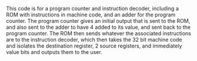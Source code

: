This code is for a program counter and instruction decoder, including a ROM with instructions in machine code, and an adder for the program counter. The program counter gives an initial output that is sent to the ROM, and also sent to the adder to have 4 added to its value, and sent back to the program counter. The ROM then sends whatever the associated instructions are to the instruction decoder, which then takes the 32 bit machine code and isolates the destination register, 2 source registers, and immediately value bits and outputs them to the user.
